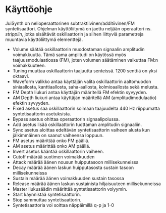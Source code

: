 # Käyttöohje

JuiSynth on nelioperaattorinen subtraktiivinen/additiivinen/FM syntetisaattori.
Ohjelman käyttöliitymä on jaettu neljään operaattori ns. *strippiin*, jotka sisältävät oskillaattorin ja siihen liittyviä parametreja muuntavia käyttöliittymä elementtejä.
- Volume säätää oskillaattorin muodostaman signaalin amplitudin voimakkuutta. Tämä sama amplitudi on käytössä myös taajuusmodulaatiossa (FM), joten volumen säätäminen vaikuttaa FM:n voimakkuuteen.
- Tuning muuttaa oskillaattorin taajuutta senteissä. 1200 senttiä on yksi oktaavi.
- Waveform valikko antaa käyttäjän valita oskillaattorin aaltomuodon siniaallosta, kanttiaallosta, saha-aallosta, kolmioaallosta sekä melusta.
- FM Depth liukuri antaa käyttäjän määritellä FM efektin syvyyden.
- AM Depth liukuri antaa käyttäjän määritellä AM (amplitudimodulaatio) efektin syvyyden.
- Fixed asetus saa oskillaattorin soimaan taajuudelta 440 Hz riippumatta syntetisaattorin asetuksista.
- Bypass asetus ohittaa operaattorin signaalipolussa.
- Add asetus lisää oskillaattorin tuottaman amplitudin signaaliin.
- Sync asetus aloittaa edeltävän syntetisaattorin vaiheen alusta kun jälkimmäinen on saanut vaiheensa loppuun.
- FM asetus määrittää onko FM päällä.
- AM asetus määrittää onko AM päällä.
- Invert asetus kääntää oskillaattorin vaiheen.
- Cutoff määrää suotimen voimakkuuden
- Attack määrää äänen nousun huipputasoon millisekunneissa
- Decay määrää äänen laskun huipputasosta sustain tasoon millisekunneissa
- Sustain määrää äänen voimakkuuden sustain tasossa
- Release määrää äänen laskun sustainista hiljaisuuteen millisekunneissa
- Master liukusäädin määrittää syntetisaattorin volyymin.
- Start käynnistää syntetisaattorin.
- Stop sammuttaa syntetisaattorin.
- Syntetisaattoria voi soittaa näppäimillä q-p ja 1-0
